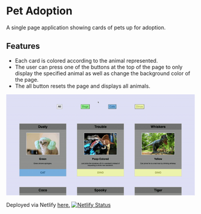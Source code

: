 # Pet Adoption

A single page application showing cards of pets up for adoption. 

## Features
- Each card is colored according to the animal represented.
- The user can press one of the buttons at the top of the page to only display the specified animal as well as change the background color of the page. 
- The all button resets the page and displays all animals. 

![GIF of Page](pet-adoption.gif)

Deployed via Netlify [here.](https://pet-adoption-michael-pfohl.netlify.app/)
[![Netlify Status](https://api.netlify.com/api/v1/badges/c6a6636a-c73f-4ff9-96a6-b2b25d903e90/deploy-status)](https://app.netlify.com/sites/pet-adoption-michael-pfohl/deploys)
